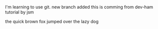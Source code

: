 I'm learning to use git.
new branch added
this is comming from dev-ham
tutorial by jsm

the quick brown fox jumped over the lazy dog